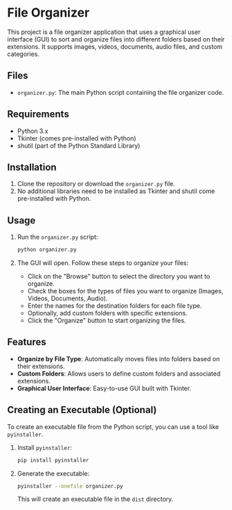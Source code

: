 # File Organizer

This project is a file organizer application that uses a graphical user interface (GUI) to sort and organize files into different folders based on their extensions. It supports images, videos, documents, audio files, and custom categories.

## Files

- `organizer.py`: The main Python script containing the file organizer code.

## Requirements

- Python 3.x
- Tkinter (comes pre-installed with Python)
- shutil (part of the Python Standard Library)

## Installation

1. Clone the repository or download the `organizer.py` file.
2. No additional libraries need to be installed as Tkinter and shutil come pre-installed with Python.

## Usage

1. Run the `organizer.py` script:

    ```sh
    python organizer.py
    ```

2. The GUI will open. Follow these steps to organize your files:
    - Click on the "Browse" button to select the directory you want to organize.
    - Check the boxes for the types of files you want to organize (Images, Videos, Documents, Audio).
    - Enter the names for the destination folders for each file type.
    - Optionally, add custom folders with specific extensions.
    - Click the "Organize" button to start organizing the files.

## Features

- **Organize by File Type**: Automatically moves files into folders based on their extensions.
- **Custom Folders**: Allows users to define custom folders and associated extensions.
- **Graphical User Interface**: Easy-to-use GUI built with Tkinter.

## Creating an Executable (Optional)

To create an executable file from the Python script, you can use a tool like `pyinstaller`.

1. Install `pyinstaller`:

    ```sh
    pip install pyinstaller
    ```

2. Generate the executable:

    ```sh
    pyinstaller --onefile organizer.py
    ```

    This will create an executable file in the `dist` directory.
